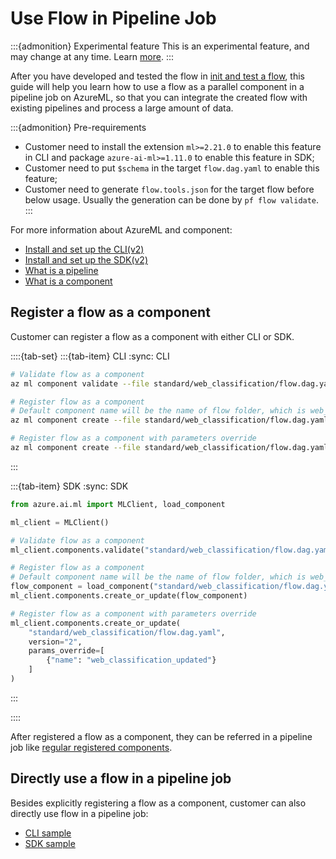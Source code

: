 # Use Flow in Pipeline Job

:::{admonition} Experimental feature
This is an experimental feature, and may change at any time. Learn [more](faq.md#stable-vs-experimental).
:::

After you have developed and tested the flow in [init and test a flow](./init-and-test-a-flow.md), this guide will help you learn how to use a flow as a parallel component in a pipeline job on AzureML, so that you can integrate the created flow with existing pipelines and process a large amount of data.

:::{admonition} Pre-requirements
- Customer need to install the extension `ml>=2.21.0` to enable this feature in CLI and package `azure-ai-ml>=1.11.0` to enable this feature in SDK;
- Customer need to put `$schema` in the target `flow.dag.yaml` to enable this feature;
- Customer need to generate `flow.tools.json` for the target flow before below usage. Usually the generation can be done by `pf flow validate`.
:::

For more information about AzureML and component:
- [Install and set up the CLI(v2)](https://learn.microsoft.com/en-us/azure/machine-learning/how-to-configure-cli?view=azureml-api-2&tabs=public)
- [Install and set up the SDK(v2)](https://learn.microsoft.com/en-us/python/api/overview/azure/ai-ml-readme?view=azure-python)
- [What is a pipeline](https://learn.microsoft.com/en-us/azure/machine-learning/concept-ml-pipelines?view=azureml-api-2)
- [What is a component](https://learn.microsoft.com/en-us/azure/machine-learning/concept-component?view=azureml-api-2)

## Register a flow as a component

Customer can register a flow as a component with either CLI or SDK. 

::::{tab-set}
:::{tab-item} CLI
:sync: CLI

```bash
# Validate flow as a component
az ml component validate --file standard/web_classification/flow.dag.yaml

# Register flow as a component
# Default component name will be the name of flow folder, which is web_classification here; default version will be "1"
az ml component create --file standard/web_classification/flow.dag.yaml

# Register flow as a component with parameters override
az ml component create --file standard/web_classification/flow.dag.yaml --version 2 --set name=web_classification_updated
```

:::

:::{tab-item} SDK
:sync: SDK

```python
from azure.ai.ml import MLClient, load_component

ml_client = MLClient()

# Validate flow as a component
ml_client.components.validate("standard/web_classification/flow.dag.yaml")

# Register flow as a component
# Default component name will be the name of flow folder, which is web_classification here; default version will be "1"
flow_component = load_component("standard/web_classification/flow.dag.yaml")
ml_client.components.create_or_update(flow_component)

# Register flow as a component with parameters override
ml_client.components.create_or_update(
    "standard/web_classification/flow.dag.yaml",
    version="2",
    params_override=[
        {"name": "web_classification_updated"}
    ]
)
```

:::

::::

After registered a flow as a component, they can be referred in a pipeline job like [regular registered components](https://github.com/Azure/azureml-examples/tree/main/cli/jobs/pipelines-with-components/basics/1b_e2e_registered_components).

## Directly use a flow in a pipeline job

Besides explicitly registering a flow as a component, customer can also directly use flow in a pipeline job:
- [CLI sample](https://github.com/Azure/azureml-examples/tree/zhangxingzhi/flow-in-pipeline/cli/jobs/pipelines-with-components/flow_in_pipeline/1a_flow_in_pipeline)
- [SDK sample](https://github.com/Azure/azureml-examples/blob/zhangxingzhi/flow-in-pipeline/sdk/python/jobs/pipelines/1l_flow_in_pipeline/flow_in_pipeline.ipynb)
